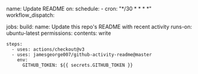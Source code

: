 name: Update README
on:
  schedule:
    - cron: "*/30 * * * *"
  workflow_dispatch:

jobs:
  build:
    name: Update this repo's README with recent activity
    runs-on: ubuntu-latest
    permissions:
      contents: write

    steps:
      - uses: actions/checkout@v3
      - uses: jamesgeorge007/github-activity-readme@master
        env:
          GITHUB_TOKEN: ${{ secrets.GITHUB_TOKEN }}

